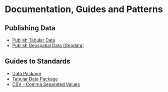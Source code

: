 # Documentation, Guides and Patterns

## Publishing Data

* [Publish Tabular Data][tabular]
* [Publish Geospatial Data (Geodata)][geodata]

[tabular]: /doc/publish-tabular
[geodata]: /doc/publish-geodata

## Guides to Standards

* [Data Package][dp]
* [Tabular Data Package][tabular]
* [CSV - Comma Separated Values][csv]

[dp]: /doc/data-package
[tabular]: /doc/tabular-data-package
[csv]: /doc/csv


